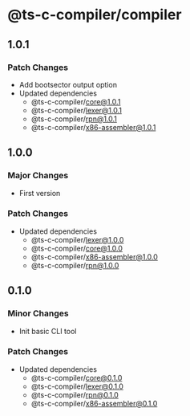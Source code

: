 # @ts-c-compiler/compiler

## 1.0.1

### Patch Changes

- Add bootsector output option
- Updated dependencies
  - @ts-c-compiler/core@1.0.1
  - @ts-c-compiler/lexer@1.0.1
  - @ts-c-compiler/rpn@1.0.1
  - @ts-c-compiler/x86-assembler@1.0.1

## 1.0.0

### Major Changes

- First version

### Patch Changes

- Updated dependencies
  - @ts-c-compiler/lexer@1.0.0
  - @ts-c-compiler/core@1.0.0
  - @ts-c-compiler/x86-assembler@1.0.0
  - @ts-c-compiler/rpn@1.0.0

## 0.1.0

### Minor Changes

- Init basic CLI tool

### Patch Changes

- Updated dependencies
  - @ts-c-compiler/core@0.1.0
  - @ts-c-compiler/lexer@0.1.0
  - @ts-c-compiler/rpn@0.1.0
  - @ts-c-compiler/x86-assembler@0.1.0
